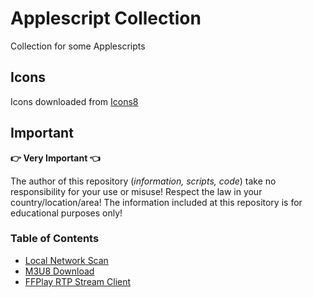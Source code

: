 # Applescript Collection

Collection for some Applescripts

## Icons

Icons downloaded from <a target="_blank" href="https://icons8.de">Icons8</a>

## Important

**:point_right: Very Important :point_left:**

The author of this repository (_information, scripts, code_) take no responsibility for your use or misuse! Respect the law in your country/location/area! The information included at this repository is for educational purposes only!

### Table of Contents

- [Local Network Scan](local_network_scan/)
- [M3U8 Download](M3U8_download/)
- [FFPlay RTP Stream Client](ffplay_rtp_stream_client/)
